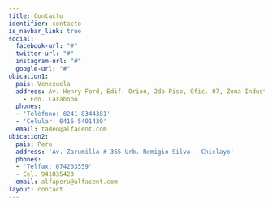 ```yaml
---
title: Contacto
identifier: contacto
is_navbar_link: true
social:
  facebook-url: "#"
  twitter-url: "#"
  instagram-url: "#"
  google-url: "#"
ubication1:
  pais: Venezuela
  address: Av. Henry Ford, Edif. Orion, 2do Piso, Ofic. 07, Zona Industrial Sur Valencia
    - Edo. Carabobo
  phones:
  - 'Telèfono: 0241-8344381'
  - 'Celular: 0416-5401430'
  email: tadeo@alfacent.com
ubication2:
  pais: Peru
  address: 'Av. Zarumilla # 365 Urb. Remigio Silva - Chiclayo'
  phones:
  - 'Telfax: 074203559'
  - Cel. 941835423
  email: alfaperu@alfacent.com
layout: contact
---
```


